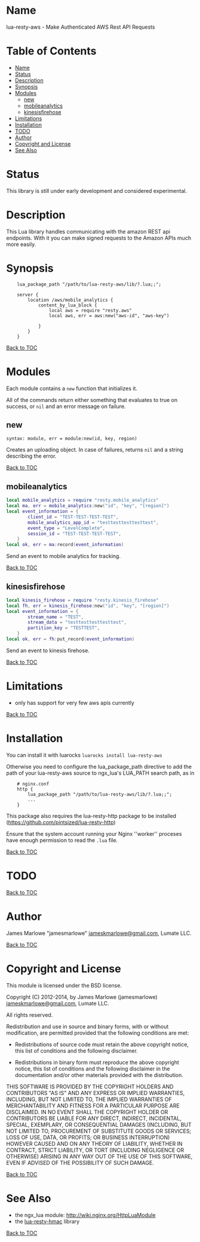 Name
====

lua-resty-aws - Make Authenticated AWS Rest API Requests

Table of Contents
=================

* [Name](#name)
* [Status](#status)
* [Description](#description)
* [Synopsis](#synopsis)
* [Modules](#modules)
    * [new](#new)
    * [mobileanalytics](#mobileanalytics)
    * [kinesisfirehose](#kinesisfirehose)
* [Limitations](#limitations)
* [Installation](#installation)
* [TODO](#todo)
* [Author](#author)
* [Copyright and License](#copyright-and-license)
* [See Also](#see-also)

Status
======

This library is still under early development and considered experimental.

Description
===========

This Lua library handles communicating with the amazon REST api endpoints. With it you can make signed requests to the Amazon APIs much more easily.

Synopsis
========

```
    lua_package_path "/path/to/lua-resty-aws/lib/?.lua;;";
    
    server {
        location /aws/mobile_analytics {
            content_by_lua_block {
                local aws = require "resty.aws"
                local aws, err = aws:new("aws-id", "aws-key")
                
            }
        }
    }
```

[Back to TOC](#table-of-contents)

Modules
=======

Each module contains a `new` function that initializes it.

All of the commands return either something that evaluates to true on success, or `nil` and an error message on failure.

new
---
`syntax: module, err = module:new(id, key, region)`

Creates an uploading object. In case of failures, returns `nil` and a string describing the error.

[Back to TOC](#table-of-contents)

mobileanalytics
---------------
```lua
local mobile_analytics = require "resty.mobile_analytics"
local ma, err = mobile_analytics:new("id", "key", "[region]")
local event_information = {
        client_id = "TEST-TEST-TEST-TEST",
        mobile_analytics_app_id = "testtesttesttesttest",
        event_type = "LevelComplete",
        session_id = "TEST-TEST-TEST-TEST",
    }
local ok, err = ma:record(event_information)
```

Send an event to mobile analytics for tracking.

[Back to TOC](#table-of-contents)

kinesisfirehose
---------------
```lua
local kinesis_firehose = require "resty.kinesis_firehose"
local fh, err = kinesis_firehose:new("id", "key", "[region]")
local event_information = {
        stream_name = "TEST",
        stream_data = "testtesttesttesttest",
        partition_key = "TESTTEST",
    }
local ok, err = fh:put_record(event_information)
```

Send an event to kinesis firehose.

[Back to TOC](#table-of-contents)



Limitations
===========
* only has support for very few aws apis currently


[Back to TOC](#table-of-contents)

Installation
============
You can install it with luarocks `luarocks install lua-resty-aws`

Otherwise you need to configure the lua_package_path directive to add the path of your lua-resty-aws source to ngx_lua's LUA_PATH search path, as in

```nginx
    # nginx.conf
    http {
        lua_package_path "/path/to/lua-resty-aws/lib/?.lua;;";
        ...
    }
```

This package also requires the lua-resty-http package to be installed (https://github.com/pintsized/lua-resty-http)

Ensure that the system account running your Nginx ''worker'' proceses have
enough permission to read the `.lua` file.

[Back to TOC](#table-of-contents)

TODO
====



[Back to TOC](#table-of-contents)

Author
======

James Marlowe "jamesmarlowe" <jameskmarlowe@gmail.com>, Lumate LLC.

[Back to TOC](#table-of-contents)

Copyright and License
=====================

This module is licensed under the BSD license.

Copyright (C) 2012-2014, by James Marlowe (jamesmarlowe) <jameskmarlowe@gmail.com>, Lumate LLC.

All rights reserved.

Redistribution and use in source and binary forms, with or without
modification, are permitted provided that the following conditions are met:

* Redistributions of source code must retain the above copyright notice, this
  list of conditions and the following disclaimer.

* Redistributions in binary form must reproduce the above copyright notice,
  this list of conditions and the following disclaimer in the documentation
  and/or other materials provided with the distribution.

THIS SOFTWARE IS PROVIDED BY THE COPYRIGHT HOLDERS AND CONTRIBUTORS "AS IS"
AND ANY EXPRESS OR IMPLIED WARRANTIES, INCLUDING, BUT NOT LIMITED TO, THE
IMPLIED WARRANTIES OF MERCHANTABILITY AND FITNESS FOR A PARTICULAR PURPOSE ARE
DISCLAIMED. IN NO EVENT SHALL THE COPYRIGHT HOLDER OR CONTRIBUTORS BE LIABLE
FOR ANY DIRECT, INDIRECT, INCIDENTAL, SPECIAL, EXEMPLARY, OR CONSEQUENTIAL
DAMAGES (INCLUDING, BUT NOT LIMITED TO, PROCUREMENT OF SUBSTITUTE GOODS OR
SERVICES; LOSS OF USE, DATA, OR PROFITS; OR BUSINESS INTERRUPTION) HOWEVER
CAUSED AND ON ANY THEORY OF LIABILITY, WHETHER IN CONTRACT, STRICT LIABILITY,
OR TORT (INCLUDING NEGLIGENCE OR OTHERWISE) ARISING IN ANY WAY OUT OF THE USE
OF THIS SOFTWARE, EVEN IF ADVISED OF THE POSSIBILITY OF SUCH DAMAGE.

[Back to TOC](#table-of-contents)

See Also
========
* the ngx_lua module: http://wiki.nginx.org/HttpLuaModule
* the [lua-resty-hmac](https://github.com/jamesmarlowe/lua-resty-hmac) library

[Back to TOC](#table-of-contents)
